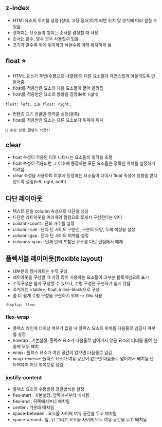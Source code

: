 ## z-index

- HTMl 요소의 위치를 설정 (상대, 고정 절대)하게 되면 위치 및 방식에 따라 겹칠 수 있음
- 겹쳐지는 요소들이 쌓이는 순서를 결정할 때 사용
- 순서는 음수, 양수 모두 사용할수 있음
- 크기가 클수록 위에 위치하고 작을수록 아래 위치하게 됨


## float ⭐️

- HTML 요소가 주변(수평으로 나열된)의 다른 요소들과 자연스럽게 어울리도록 만들어줌
- float를 적용받은 요소의 다음 요소들이 끌어 올려짐
- float를 적용받은 요소의 방향을 결정(left, right)
```
float: left; 또는 float: right;
```
- 컨텐츠 크기 만큼만 영역을 설정(블록)
- float를 적용받은 요소는 다른 요소보다 위쪽에 위치

```
🎁 수평 방향 절렬시 사용!!
```

## clear

- float 속성이 적용된 이후 나타나는 요소들의 동작을 조절
- float 속성이 적용되면 그 이후에 등장하는 모든 요소들은 정확한 위치를 설정하기 어려움
- clear 속성을 사용하여 이후에 등장하는 요소들이 더이사 float 속성에 영향을 받지 않도록 설정(left, right, both)

## 다단 레이아웃

- 텍스트 단을 column 속성으로 다단을 생성
- 다단은 레이아웃을 여러개의 컬럼으로 쪼개서 구성한다는 의미
- column-count : 단의 개수를 설정
- column-rule : 단과 단 사이의 구분선, 구분의 모양, 두께 색상을 설정
- column-gap : 단과 단 사이의 여백을 설정
- columns-span : 단과 안의 포함된 요소를 다단 편집에서 해제

## 플렉서블 레이아웃(flexible layout)

- 대부분의 웹사이트는 수직 구성
- 레이아웃을 구성할 때 가장 많이 사용하는 요소들이 대부분 블록개념으로 표기
- 수직구성은 쉽게 구성할 수 있으나, 수평 구성은 구현하기 쉽지 않음
- 과거에는 \<table>, float, inline-block으로 구성
- 좀 더 쉽게 수평 구성을 구현하기 위해 -> flex 사용
```
display: flex;
```

### flex-wrap

- 플렉스 라인에 더이상 여유가 없을 때 플렉스 요소의 위치를 다음줄로 넘길지 여부를 설정
- nowrap : 기본설정. 플렉스 요소가 다음줄로 넘어가지 않음 요소의 너비를 줄여 한줄에 모두 배치
- wrap : 플렉스 요소가 여유 공간이 없으면 다음줄로 넘김
- wrap-reverse: 플렉스 요소가 여유 공간이 없으면 다음줄로 넘어가서 배치됨 단 아래쪽이 아닌 위쪽으로 넘김


### justify-content

- 플렉스 요소의 수평방향 정렬방식을 설정
- flex-start : 기본설정. 앞쪽에서부터 배치됨
- flex-end : 뒤쪽에서부터 배치됨
- center : 가운데 배치됨
- space-between : 요소들 사이에 여유 공간을 두고 배치됨
- space-around : 앞, 뒤 그리고 요소들 사이에 모두 여유 공간을 두고 배치됨

